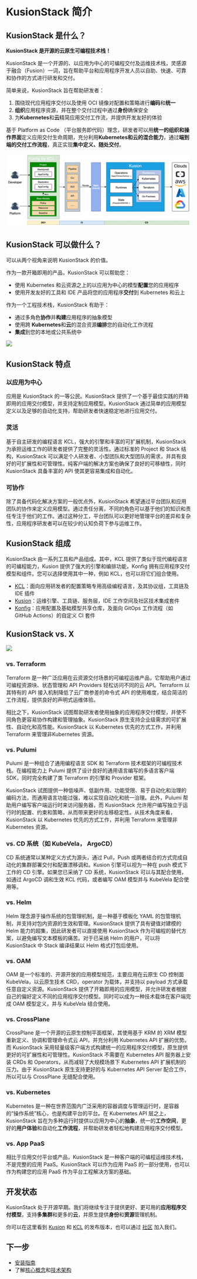 # KusionStack 简介

## KusionStack 是什么？

**KusionStack 是开源的云原生可编程技术栈！**

KusionStack 是一个开源的、以应用为中心的可编程交付及运维技术栈，灵感源于融合（Fusion）一词，旨在帮助平台和应用程序开发人员以自助、快速、可靠和协作的方式进行研发和交付。

简单来说，KusionStack 旨在帮助研发者：

1. 围绕现代应用程序交付以及使用 OCI 镜像对配置和策略进行**编码**和**统一**
2. **组织**应用程序资源，并在整个交付过程中通过**身份**确保安全
3. 为**Kubernetes**和**云**精简应用交付工作流，并提供开发友好的体验

基于 Platform as Code （平台服务即代码）理念，研发者可以用**统一的组织和操作界面**定义应用交付生命周期，充分利用**Kubernetes和云的混合能力**，通过**端到端的交付工作流程**，真正实现**集中定义、随处交付**。

![](https://raw.githubusercontent.com/KusionStack/kusion/main/docs/arch.png)

## KusionStack 可以做什么？

可以从两个视角来说明 KusionStack 的价值。

作为一款开箱即用的产品，KusionStack 可以帮助您：

+ 使用 Kubernetes 和云资源之上的以应用为中心的模型**配置**您的应用程序
+ 使用开发友好的工具和 IDE 产品将您的应用程序**交付**到 Kubernetes 和云上

作为一个工程技术栈，KusionStack 有助于：

+ 通过多角色**协作**并**构建**应用程序的抽象模型
+ 使用跨 **Kubernetes**和**云**的混合资源**编排**您的自动化工作流程
+ **集成**到您的本地或公共系统中

![](/img/docs/user_docs/intro/kusion-stack-1.png)

## KusionStack 特点

### 以应用为中心

应用是 KusionStack 的一等公民。KusionStack 提供了一个基于最佳实践的开箱即用的应用交付模型，并支持定制应用模型。KusionStack 通过简单的应用模型定义以及足够的自动化支持，帮助研发者快速稳定地进行应用交付。

### 灵活

基于自主研发的编程语言 KCL，强大的引擎和丰富的可扩展机制，KusionStack 为承担运维工作的研发者提供了完整的灵活性。通过标准的 Project 和 Stack 结构，KusionStack 可以满足个人研发者、小型团队和大型团队的需求，并具有良好的可扩展性和可管理性。纯客户端的解决方案也确保了良好的可移植性，同时 KusionStack 具备丰富的 API 使其更容易集成和自动化。

### 可协作

除了具备代码化解决方案的一般优点外，KusionStack 希望通过平台团队和应用团队的协作来定义应用模型。通过责任分离，不同的角色可以基于他们的知识和责任专注于他们的工作。通过这种分工，平台团队可以更好地管理平台的差异和复杂性，应用程序研发者可以在较少的认知负荷下参与运维工作。

## KusionStack 组成

KusionStack 由一系列工具和产品组成。其中，KCL 提供了类似于现代编程语言的可编程能力，Kusion 提供了强大的引擎和编排功能，Konfig 拥有应用程序交付模型和组件。您可以选择使用其中一种，例如 KCL，也可以将它们组合使用。

+ [KCL](https://github.com/KusionStack/KCLVM)：面向应用研发者的配置策略专用高级编程语言，及其协议组，工具链及 IDE 插件
+ [Kusion](https://github.com/KusionStack/kusion)：运维引擎、工具链、服务层，IDE 工作空间及社区技术集成套件
+ [Konfig](https://github.com/KusionStack/konfig)：应用配置及基础模型共享仓库，及面向 GitOps 工作流程（如 GitHub Actions）的自定义 CI 套件

## KusionStack vs. X

![](/img/docs/user_docs/intro/kusion-vs-x.png)

### vs. Terraform

Terraform 是一种广泛应用在云资源交付场景的可编程运维产品，它帮助用户通过可编程资源块、状态管理和 API Providers 轻松访问不同的云 API。Terraform 以其特有的 API 接入机制降低了云厂商参差的命令式 API 的使用难度，结合简洁的工作流程，提供良好的声明式运维体验。

相比之下，KusionStack 试图帮助研发者使用抽象的应用程序交付模型，并使不同角色更容易协作构建和管理抽象。KusionStack 原生支持企业级需求的可扩展性、自动化和高性能。KusionStack 以 Kubernetes 优先的方式工作，并利用 Terraform 来管理非Kubernetes 资源。

### vs. Pulumi

Pulumi 是一种组合了通用编程语言 SDK 和 Terraform 技术框架的可编程技术栈。在编程能力上 Pulumi 提供了设计良好的通用语言编写的多语言客户端 SDK，同时完全构建了类 Terraform 的引擎和 Provider 框架。

KusionStack 试图提供一种低噪声、低副作用、功能受限、易于自动化和治理的编码方法，而通用语言功能过强，难以实现自动化和统一治理。此外，Pulumi 帮助用户编写客户端运行时来访问服务器，而 KusionStack 允许用户编写独立于运行时的配置、约束和策略，从而带来更好的左移稳定性。从技术角度来看，KusionStack 以 Kubernetes 优先的方式工作，并利用 Terraform 来管理非 Kubernetes 资源。

### vs. CD 系统（如 KubeVela， ArgoCD）

CD 系统通常以某种定义方式为源头，通过 Pull，Push 或两者结合的方式完成自动化的集群部署交付和配置漂移调和。Kusion 引擎可以视为一种在 push 模式下工作的 CD 引擎。如果您已采纳了 CD 系统，KusionStack 可以与其配合使用，如通过 ArgoCD 调和生效 KCL 代码，或者编写 OAM 模型并与 KubeVela 配合使用等。

### vs. Helm

Helm 理念源于操作系统的包管理机制，是一种基于模板化 YAML 的包管理机制，并支持对包内资源的生效和管理。KusionStack 提供了具有键值对建模的 Helm 能力的超集，因此研发者可以直接使用 KusionStack 作为可编程的替代方案，以避免编写文本模板的痛苦。对于已采纳 Helm 的用户，可以将 KusionStack 中 Stack 编译结果以 Helm 格式打包后使用。

### vs. OAM

OAM 是一个标准的、开源开放的应用模型规范，主要应用在云原生 CD 控制面 KubeVela，以云原生技术 CRD，operator 为载体，并支持以 payload 方式承载任意自定义资源。KusionStack 提供了开箱即用的应用模型，并允许研发者根据自己的偏好定义不同的应用程序交付模型。同时可以成为一种技术载体在客户端完成 OAM 模型定义，并与 KubeVela 结合使用。

### vs. CrossPlane

CrossPlane 是一个开源的云原生控制平面框架，其使用基于 KRM 的 XRM 模型重新定义、协调和管理命令式云 API，并充分利用 Kubernetes API 扩展的优势。而 KusionStack 采用轻量级客户端方式构建统一的应用程序交付模型，原生提供更好的可扩展性和可管理性。KusionStack 不需要在 Kubernetes API 服务器上安装 CRDs 和 Operators，从而减轻了大规模场景下 Kubernetes API 扩展机制的压力。由于 KusionStack 原生支持更好的与 Kubernetes API Server 配合工作，所以可以与 CrossPlane 无缝配合使用。

### vs. Kubernetes

Kubernetes 是一种在世界范围内广泛采用的容器调度与管理运行时，是容器的“操作系统”核心，也是构建平台的平台。在 Kubernetes API 层之上，KusionStack 旨在为多种运行时提供以应用为中心的**抽象**，统一的**工作空间**，更好的**用户体验**和自动化**工作流程**，并帮助研发者轻松地构建应用程序交付模型。

### vs. App PaaS

相比于应用交付平台或产品，KusionStack 是一种客户端的可编程运维技术栈，不是完整的应用 PaaS。KusionStack 可以作为应用 PaaS 的一部分使用，也可以作为构建您的应用 PaaS 作为平台工程解决方案的基础。

## 开发状态

KusionStack 处于开源早期。我们将继续专注于提供更好、更可用的**应用程序交付模型**，支持**多集群**和更多的**云**，并原生提供**身份**和**资源**管理机制。

你可以在这里看到 [Kusion](https://github.com/KusionStack/kusion/releases) 和 [KCL](https://github.com/KusionStack/KCLVM/releases) 的发布版本，也可以通过 [社区](https://github.com/KusionStack/community) 加入我们。

## 下一步

+ [安装指南](/docs/user_docs/getting-started/install)
+ 了解[核心概念](/docs/user_docs/concepts/konfig)和[技术架构](/docs/user_docs/concepts/arch)
